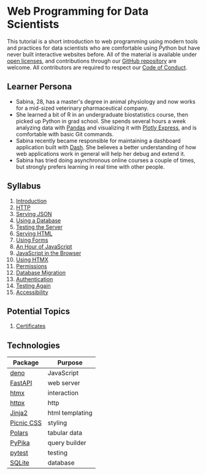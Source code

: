 # Web Programming for Data Scientists

This tutorial is a short introduction to web programming using modern tools and practices
for data scientists who are comfortable using Python
but have never built interactive websites before.
All of the material is available under [open licenses](./LICENSE.md),
and contributions through our [GitHub repository][repo] are welcome.
All contributors are required to respect our [Code of Conduct](./CODE_OF_CONDUCT.md).

## Learner Persona

-   Sabina, 28, has a master's degree in animal physiology
    and now works for a mid-sized veterinary pharmaceutical company.
-   She learned a bit of R in an undergraduate biostatistics course,
    then picked up Python in grad school.
    She spends several hours a week analyzing data with [Pandas][pandas]
    and visualizing it with [Plotly Express][plotly-express],
    and is comfortable with basic Git commands.
-   Sabina recently became responsible for maintaining a dashboard application built with [Dash][dash].
    She believes a better understanding of how web applications work in general
    will help her debug and extend it.
-   Sabina has tried doing asynchronous online courses a couple of times,
    but strongly prefers learning in real time with other people.

## Syllabus

1.  [Introduction](./01_intro/index.md)
1.  [HTTP](./02_http/index.md)
1.  [Serving JSON](./03_json/index.md)
1.  [Using a Database](./04_db/index.md)
1.  [Testing the Server](./05_test/index.md)
1.  [Serving HTML](./06_html/index.md)
1.  [Using Forms](./07_forms/index.md)
1.  [An Hour of JavaScript](./08_js/index.md)
1.  [JavaScript in the Browser](./09_browser/index.md)
1.  [Using HTMX](./10_htmx/index.md)
1.  [Permissions](./11_perm/index.md)
1.  [Database Migration](./12_migrate/index.md)
1.  [Authentication](./13_auth/index.md)
1.  [Testing Again](./14_test/index.md)
1.  [Accessibility](./15_access/index.md)

## Potential Topics

1.  [Certificates](./99_cert/index.md)

## Technologies

| Package              | Purpose         |
| -------------------- | --------------- |
| [deno][deno]         | JavaScript      |
| [FastAPI][fastapi]   | web server      |
| [htmx][htmx]         | interaction     |
| [httpx][httpx]       | http            |
| [Jinja2][jinja]      | html templating |
| [Picnic CSS][picnic] | styling         |
| [Polars][polars]     | tabular data    |
| [PyPika][pypika]     | query builder   |
| [pytest][pytest]     | testing         |
| [SQLite][sqlite]     | database        |

[dash]: https://dash.plotly.com/
[deno]: https://deno.com/
[fastapi]: https://fastapi.tiangolo.com/
[htmx]: https://htmx.org/
[httpx]: https://www.python-httpx.org/
[jinja]: https://jinja.palletsprojects.com/
[pandas]: https://pandas.pydata.org/
[picnic]: https://picnicss.com/
[plotly-express]: https://plotly.com/python/plotly-express/
[polars]: https://pola.rs/
[pypika]: https://pypika.readthedocs.io/
[pytest]: https://docs.pytest.org/
[repo]: https://github.com/gvwilson/wp4ds
[sqlite]: https://www.sqlite.org/
